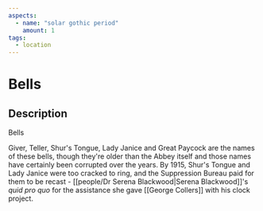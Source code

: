 ```yaml
---
aspects: 
  - name: "solar gothic period"
    amount: 1
tags:
  - location
---
```


# Bells

## Description
Bells

Giver, Teller, Shur's Tongue, Lady Janice and Great Paycock are the names of these bells, though they're older than the Abbey itself and those names have certainly been corrupted over the years. By 1915, Shur's Tongue and Lady Janice were too cracked to ring, and the Suppression Bureau paid for them to be recast - [[people/Dr Serena Blackwood|Serena Blackwood]]'s <i>quid pro quo</i> for the assistance she gave [[George Collers]] with his clock project.

